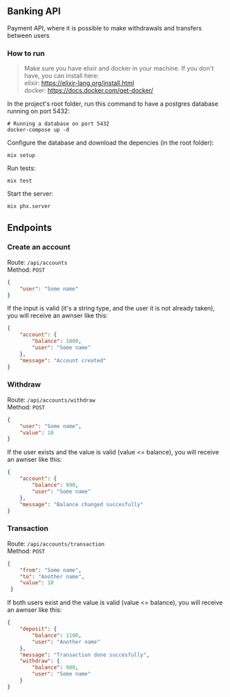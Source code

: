 ## Banking API

Payment API, where it is possible to make withdrawals and transfers between users

### How to run

> Make sure you have elixir and docker in your machine. If you don't have, you can install here: <br>
elixir:  https://elixir-lang.org/install.html <br>
docker: https://docs.docker.com/get-docker/

In the project's root folder, run this command to have a postgres database running on port 5432:
```
# Running a database on port 5432
docker-compose up -d
``` 

Configure the database and download the depencies (in the root folder):
```
mix setup
```

Run tests:
```
mix test
```

Start the server:
```
mix phx.server
```
## Endpoints
### Create an account

Route: `/api/accounts`<br>
Method: `POST`
```json
{
	"user": "Some name" 
}
```

If the input is valid (it's a string type, and the user it is not already taken), you will receive an awnser like this:

```json
{
    "account": {
        "balance": 1000,
        "user": "Some name"
    },
    "message": "Account created"
}
```

### Withdraw
Route: `/api/accounts/withdraw`<br>
Method: `POST`

```json
{
	"user": "Some name",
	"value": 10
}
```

If the user exists and the value is valid (value <= balance), you will receive an awnser like this:

```json
{
    "account": {
        "balance": 990,
        "user": "Some name"
    },
    "message": "Balance changed succesfully"
}
```

### Transaction
Route: `/api/accounts/transaction`<br>
Method: `POST`

```json
{
    "from": "Some name",
    "to": "Another name",
    "value": 10
 }
```
If both users exist and the value is valid (value <= balance), you will receive an awnser like this:

```json
{
    "deposit": {
        "balance": 1100,
        "user": "Another name"
    },
    "message": "Transaction done succesfully",
    "withdraw": {
        "balance": 980,
        "user": "Some name"
    }
}
```
